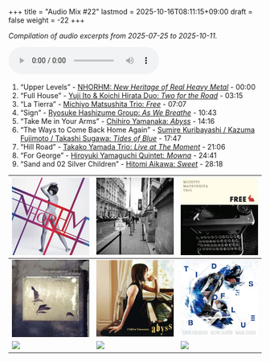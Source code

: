 +++
title = "Audio Mix #22"
lastmod = 2025-10-16T08:11:15+09:00
draft = false
weight = -22
+++

_Compilation of audio excerpts from 2025-07-25 to 2025-10-11._

<audio controls preload="metadata">
<source src="/audio/compilation-22.mp3" type="audio/mpeg">
This browser does not support the audio element.
</audio>

1.  “Upper Levels” - [NHORHM: _New Heritage of Real Heavy Metal_](https://www.jazzofjapan.com/p/nhorhm-new-heritage-of-real-heavy-metal) - 00:00
2.  “Full House” - [Yuji Ito &amp; Koichi Hirata Duo: _Two for the Road_](https://www.jazzofjapan.com/p/yuji-ito-koichi-hirata-duo-two-for-the-road) - 03:15
3.  “La Tierra” - [Michiyo Matsushita Trio: _Free_](https://www.jazzofjapan.com/p/michiyo-matsushita-trio-free) - 07:07
4.  “Sign” - [Ryosuke Hashizume Group: _As We Breathe_](https://www.jazzofjapan.com/p/ryosuke-hashizume-group-as-we-breathe) - 10:43
5.  “Take Me in Your Arms” - [Chihiro Yamanaka: _Abyss_](https://www.jazzofjapan.com/p/chihiro-yamanaka-abyss) - 14:16
6.  “The Ways to Come Back Home Again” - [Sumire Kuribayashi / Kazuma Fujimoto / Takashi Sugawa: _Tides of Blue_](https://www.jazzofjapan.com/p/sumire-kuribayashi-kazuma-fujimoto-takashi-sugawa-tides-of-blue) - 17:47
7.  “Hill Road” - [Takako Yamada Trio: _Live at The Moment_](https://www.jazzofjapan.com/p/takako-yamada-trio-live-at-the-moment) - 21:06
8.  “For George” - [Hiroyuki Yamaguchi Quintet: _Mowna_](https://www.jazzofjapan.com/p/hiroyuki-yamaguchi-quintet-mowna) - 24:41
9.  “Sand and 02 Silver Children” - [Hitomi Aikawa: _Sweet_](https://www.jazzofjapan.com/p/hitomi-aikawa-sweet) - 28:18

| ![](/images/nhorhm-new-heritage-of-real-heavy-metal-460.jpeg) | ![](/images/yuji-ito-koichi-hirata-duo-two-for-the-road-460.jpeg) | ![](/images/michiyo-matsushita-trio-free-460.jpeg)                                    |
|---------------------------------------------------------------|-------------------------------------------------------------------|---------------------------------------------------------------------------------------|
| ![](/images/ryosuke-hashizume-group-as-we-breathe-460.jpeg)   | ![](/images/chihiro-yamanaka-abyss-460.jpeg)                      | ![](/images/sumire-kuribayashi-kazuma-fujimoto-takashi-sugawa-tides-of-blue-460.jpeg) |
| ![](/images/takako-yamada-trio-live-at-the-moment-460.jpeg)   | ![](/images/hiroyuki-yamaguchi-quintet-mowna-460.jpeg)            | ![](/images/hitomi-aikawa-sweet-460.jpeg)                                             |
